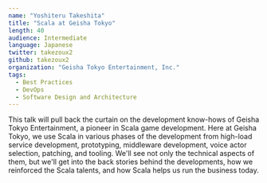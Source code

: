 ```yaml
---
name: "Yoshiteru Takeshita"
title: "Scala at Geisha Tokyo"
length: 40
audience: Intermediate
language: Japanese
twitter: takezoux2
github: takezoux2
organization: "Geisha Tokyo Entertainment, Inc."
tags:
  - Best Practices
  - DevOps
  - Software Design and Architecture
---
```

This talk will pull back the curtain on the development know-hows of Geisha Tokyo Entertainment, a pioneer in Scala game development. Here at Geisha Tokyo, we use Scala in various phases of the development from high-load service development, prototyping, middleware development, voice actor selection, patching, and tooling. We'll see not only the technical aspects of them, but we'll get into the back stories behind the developments, how we reinforced the Scala talents, and how  Scala helps us run the business today.
